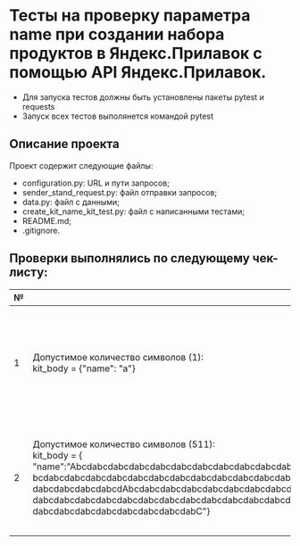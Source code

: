 # Тесты на проверку параметра name при создании набора продуктов в Яндекс.Прилавок с помощью API Яндекс.Прилавок.
- Для запуска тестов должны быть установлены пакеты pytest и requests
- Запуск всех тестов выполянется командой pytest

## Описание проекта
Проект содержит следующие файлы:
- configuration.py: URL и пути запросов;
- sender_stand_request.py: файл отправки запросов;
- data.py: файл с данными;
- create_kit_name_kit_test.py: файл с написанными тестами;
- README.md;
- .gitignore.

## Проверки выполнялись по следующему чек-листу:
| №                                                          | Описание | ОР      |
|-----------------------------------------------------------------------------|---------------|-------------------|
|   1                                                        | Допустимое количество символов (1):<br>kit_body = {"name": "a"}  | Код ответа — 201<br> В ответе поле name совпадает с полем name в запросе      |
|   2                                                        | Допустимое количество символов (511):<br>kit_body = {  "name":"Abcdabcdabcdabcdabcdabcdabcdabcdabcdabcdabcdabcdabcdabcdabcdabcdabcdabcdabcdabcdabcdabcdabcdabcdabcdabcdabcdabcdabcdabcdabcdabcdabcdabcdabcdabcda<br>bcdabcdabcdabcdabcdabcdabcdabcdabcdabcdabcdabcdabcdabcdabcdabcdabcdabcdabcdabcdabcdabcdabcdabc<br>dabcdabcdabcdabcdAbcdabcdabcdabcdabcdabcdabcdabcdabcdabcdabcdabcdabcdabcdabcdabcdabcdabcdabcdabcdabcdabcdabcdabcdabc<br>dabcdabcdabcdabcdabcdabcdabcdabcdabcdabcdabcdabcdabcdabcdabcdabcdabcdabcdabcdabcdabcdabcdabcdabcdabcdabcdabcdabcdabcdabcdabc<br>dabcdabcdabcdabcdabcdabcdabcdabC"}  | Код ответа — 201<br>В ответе поле name совпадает с полем name в запросе   |
